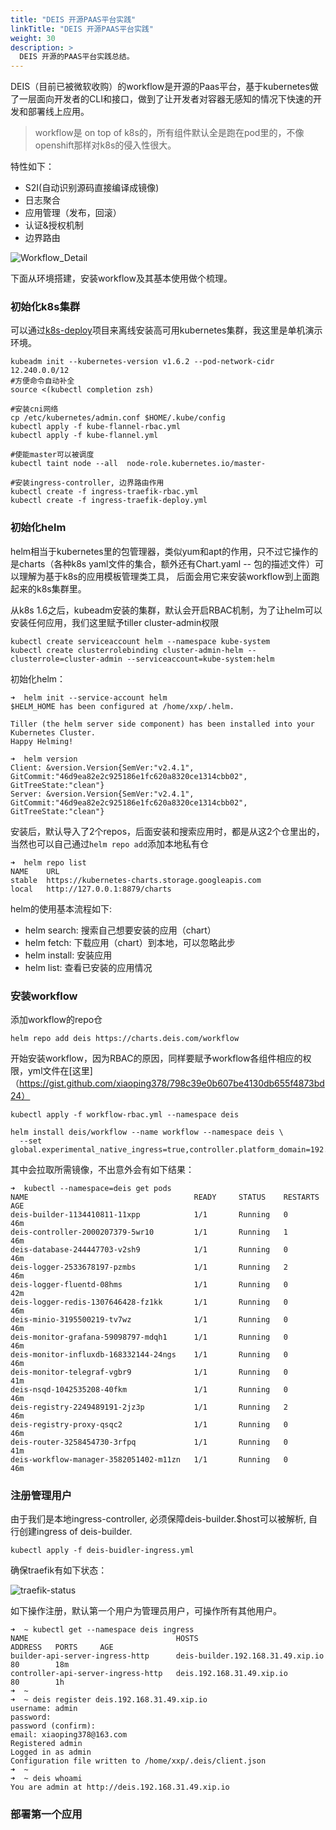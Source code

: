 ```yaml
---
title: "DEIS 开源PAAS平台实践"
linkTitle: "DEIS 开源PAAS平台实践"
weight: 30
description: >
  DEIS 开源的PAAS平台实践总结。 
---
```


DEIS（目前已被微软收购）的workflow是开源的Paas平台，基于kubernetes做了一层面向开发者的CLI和接口，做到了让开发者对容器无感知的情况下快速的开发和部署线上应用。

> workflow是 on top of k8s的，所有组件默认全是跑在pod里的，不像openshift那样对k8s的侵入性很大。

特性如下：
  - S2I(自动识别源码直接编译成镜像)
  - 日志聚合
  - 应用管理（发布，回滚）
  - 认证&授权机制
  - 边界路由

![Workflow_Detail](/Workflow_Detail.png)

下面从环境搭建，安装workflow及其基本使用做个梳理。

### 初始化k8s集群

  可以通过[k8s-deploy](https://github.com/xiaoping378/k8s-deploy)项目来离线安装高可用kubernetes集群，我这里是单机演示环境。

    kubeadm init --kubernetes-version v1.6.2 --pod-network-cidr 12.240.0.0/12
    #方便命令自动补全
    source <(kubectl completion zsh)

    #安装cni网络
    cp /etc/kubernetes/admin.conf $HOME/.kube/config
    kubectl apply -f kube-flannel-rbac.yml
    kubectl apply -f kube-flannel.yml

    #使能master可以被调度
    kubectl taint node --all  node-role.kubernetes.io/master-

    #安装ingress-controller, 边界路由作用
    kubectl create -f ingress-traefik-rbac.yml
    kubectl create -f ingress-traefik-deploy.yml

### 初始化helm

  helm相当于kubernetes里的包管理器，类似yum和apt的作用，只不过它操作的是charts（各种k8s yaml文件的集合，额外还有Chart.yaml -- 包的描述文件）可以理解为基于k8s的应用模板管理类工具， 后面会用它来安装workflow到上面跑起来的k8s集群里。

  从k8s 1.6之后，kubeadm安装的集群，默认会开启RBAC机制，为了让helm可以安装任何应用，我们这里赋予tiller cluster-admin权限

    kubectl create serviceaccount helm --namespace kube-system
    kubectl create clusterrolebinding cluster-admin-helm --clusterrole=cluster-admin --serviceaccount=kube-system:helm

  初始化helm：

    ➜  helm init --service-account helm
    $HELM_HOME has been configured at /home/xxp/.helm.

    Tiller (the helm server side component) has been installed into your Kubernetes Cluster.
    Happy Helming!

    ➜  helm version
    Client: &version.Version{SemVer:"v2.4.1", GitCommit:"46d9ea82e2c925186e1fc620a8320ce1314cbb02", GitTreeState:"clean"}
    Server: &version.Version{SemVer:"v2.4.1", GitCommit:"46d9ea82e2c925186e1fc620a8320ce1314cbb02", GitTreeState:"clean"}


  安装后，默认导入了2个repos，后面安装和搜索应用时，都是从这2个仓里出的，当然也可以自己通过`helm repo add`添加本地私有仓

    ➜  helm repo list
    NAME  	URL                                             
    stable	https://kubernetes-charts.storage.googleapis.com
    local 	http://127.0.0.1:8879/charts                    

  helm的使用基本流程如下:

  - helm search:    搜索自己想要安装的应用（chart）
  - helm fetch:     下载应用（chart）到本地，可以忽略此步
  - helm install:   安装应用
  - helm list:      查看已安装的应用情况

### 安装workflow

  添加workflow的repo仓

    helm repo add deis https://charts.deis.com/workflow

  开始安装workflow，因为RBAC的原因，同样要赋予workflow各组件相应的权限，yml文件在[这里]（https://gist.github.com/xiaoping378/798c39e0b607be4130db655f4873bd24）

    kubectl apply -f workflow-rbac.yml --namespace deis

    helm install deis/workflow --name workflow --namespace deis \
      --set global.experimental_native_ingress=true,controller.platform_domain=192.168.31.49.xip.io

  其中会拉取所需镜像，不出意外会有如下结果：

    ➜  kubectl --namespace=deis get pods
    NAME                                     READY     STATUS    RESTARTS   AGE
    deis-builder-1134410811-11xpp            1/1       Running   0          46m
    deis-controller-2000207379-5wr10         1/1       Running   1          46m
    deis-database-244447703-v2sh9            1/1       Running   0          46m
    deis-logger-2533678197-pzmbs             1/1       Running   2          46m
    deis-logger-fluentd-08hms                1/1       Running   0          42m
    deis-logger-redis-1307646428-fz1kk       1/1       Running   0          46m
    deis-minio-3195500219-tv7wz              1/1       Running   0          46m
    deis-monitor-grafana-59098797-mdqh1      1/1       Running   0          46m
    deis-monitor-influxdb-168332144-24ngs    1/1       Running   0          46m
    deis-monitor-telegraf-vgbr9              1/1       Running   0          41m
    deis-nsqd-1042535208-40fkm               1/1       Running   0          46m
    deis-registry-2249489191-2jz3p           1/1       Running   2          46m
    deis-registry-proxy-qsqc2                1/1       Running   0          46m
    deis-router-3258454730-3rfpq             1/1       Running   0          41m
    deis-workflow-manager-3582051402-m11zn   1/1       Running   0          46m


### 注册管理用户

  由于我们是本地ingress-controller, 必须保障deis-builder.$host可以被解析, 自行创建ingress of deis-builder.

    kubectl apply -f deis-buidler-ingress.yml

  确保traefik有如下状态：

  ![traefik-status](/traefik-status.png)

  如下操作注册，默认第一个用户为管理员用户，可操作所有其他用户。

    ➜  ~ kubectl get --namespace deis ingress
    NAME                                 HOSTS                               ADDRESS   PORTS     AGE
    builder-api-server-ingress-http      deis-builder.192.168.31.49.xip.io             80        18m
    controller-api-server-ingress-http   deis.192.168.31.49.xip.io                     80        1h
    ➜  ~
    ➜  ~ deis register deis.192.168.31.49.xip.io
    username: admin  
    password:
    password (confirm):
    email: xiaoping378@163.com
    Registered admin
    Logged in as admin
    Configuration file written to /home/xxp/.deis/client.json
    ➜  ~
    ➜  ~ deis whoami
    You are admin at http://deis.192.168.31.49.xip.io


### 部署第一个应用
